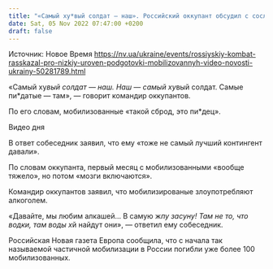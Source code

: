 ```yaml
---
title: "«Самый ху*вый солдат — наш». Российский оккупант обсудил с сослуживцем низкий уровень подготовки мобилизованных — перехват ГУР"
date: Sat, 05 Nov 2022 07:47:00 +0200
draft: false
---
```

Источник: Новое Время https://nv.ua/ukraine/events/rossiyskiy-kombat-rasskazal-pro-nizkiy-uroven-podgotovki-mobilizovannyh-video-novosti-ukrainy-50281789.html


«Самый ху*вый солдат — наш. Наш — самый ху*вый солдат. Самые пи*датые — там», — говорит командир оккупантов.

По его словам, мобилизованные «такой сброд, это пи*дец».

 Видео дня   

В ответ собеседник заявил, что ему «тоже не самый лучший контингент давали».

По словам оккупанта, первый месяц с мобилизованными «вообще тяжело», но потом «мозги включаются».

Командир оккупантов заявил, что мобилизированые злоупотребляют алкоголем.

«Давайте, мы любим алкашей… В самую ж*пу засуну! Там не то, что водки, там воды х*й найдут они», — ответил ему собеседник.

Российская Новая газета Европа сообщила, что с начала так называемой частичной мобилизации в России погибли уже более 100 мобилизованных.
